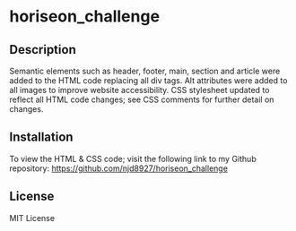 # horiseon_challenge

## Description

Semantic elements such as header, footer, main, section and article were added to the HTML code replacing all div tags. Alt attributes were added to all images to improve website accessibility. CSS stylesheet updated to reflect all HTML code changes; see CSS comments for further detail on changes.

## Installation

To view the HTML & CSS code; visit the following link to my Github repository: https://github.com/njd8927/horiseon_challenge

## License

MIT License